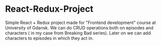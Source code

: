 # React-Redux-Project
Simple React + Redux project made for  "Frontend development" course at University of Gdansk.
We can do CRUD operations  both  on episodes and characters ( in my case from Breaking Bad series).
Later on we can add characters to episodes in which they act in.
